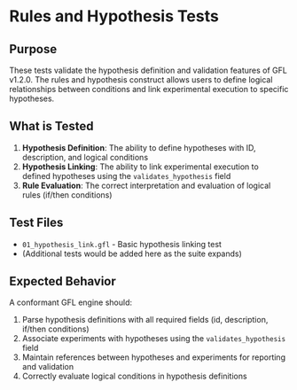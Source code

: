# Rules and Hypothesis Tests

## Purpose

These tests validate the hypothesis definition and validation features of GFL v1.2.0. The rules and hypothesis construct allows users to define logical relationships between conditions and link experimental execution to specific hypotheses.

## What is Tested

1. **Hypothesis Definition**: The ability to define hypotheses with ID, description, and logical conditions
2. **Hypothesis Linking**: The ability to link experimental execution to defined hypotheses using the `validates_hypothesis` field
3. **Rule Evaluation**: The correct interpretation and evaluation of logical rules (if/then conditions)

## Test Files

- `01_hypothesis_link.gfl` - Basic hypothesis linking test
- (Additional tests would be added here as the suite expands)

## Expected Behavior

A conformant GFL engine should:
1. Parse hypothesis definitions with all required fields (id, description, if/then conditions)
2. Associate experiments with hypotheses using the `validates_hypothesis` field
3. Maintain references between hypotheses and experiments for reporting and validation
4. Correctly evaluate logical conditions in hypothesis definitions
